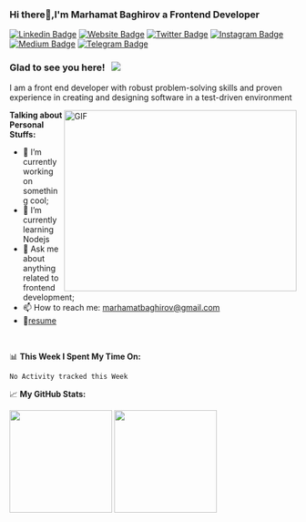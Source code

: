 ### Hi there👋,I'm Marhamat Baghirov a Frontend Developer 

[![Linkedin Badge](https://img.shields.io/badge/-LinkedIn-0e76a8?style=flat-square&logo=Linkedin&logoColor=white)](https://www.linkedin.com/in/marhamat-baghirov-a82bb7150/)
[![Website Badge](https://img.shields.io/badge/Website-3b5998?style=flat-square&logo=google-chrome&logoColor=white)](#)
[![Twitter Badge](https://img.shields.io/badge/-Twitter-00acee?style=flat-square&logo=Twitter&logoColor=white)](https://twitter.com/MarhamatBaghir2)
[![Instagram Badge](https://img.shields.io/badge/-Instagram-e4405f?style=flat-square&logo=Instagram&logoColor=white)](https://www.instagram.com/imarhamatbaghirov/)
[![Medium Badge](https://img.shields.io/badge/medium-%2312100E.svg?&style=for-square&logo=medium&logoColor=white)](https://medium.com/@marhamatbaghirov)
[![Telegram Badge](https://img.shields.io/badge/-Telegram-0088cc?style=flat-square&logo=Telegram&logoColor=white)](https://t.me/mermilo)

### Glad to see you here! &nbsp; ![](https://visitor-badge.glitch.me/badge?page_id=Marhamat92.Marhamat92)

I am a front end developer with robust problem-solving skills and proven experience in creating and designing software in a test-driven environment

<img align="right" alt="GIF" src="https://user-images.githubusercontent.com/75548742/127445929-22606a6f-f347-4bbf-845f-e32227ad3eee.gif" width="408" height="318" />



**Talking about Personal Stuffs:**

- 🔭 I’m currently working on something cool;
- 🌱 I’m currently learning Nodejs
- 💬 Ask me about anything related to frontend development;
- 📫 How to reach me: marhamatbaghirov@gmail.com
- 📝[resume]()

</br>


📊 **This Week I Spent My Time On:**
<!--START_SECTION:waka-->
```text
No Activity tracked this Week
```
<!--END_SECTION:waka-->



📈 **My GitHub Stats:**

<p>
  <img height="180em" src="https://github-readme-stats.vercel.app/api?username=Marhamat92&show_icons=true&hide_border=true&&count_private=true&include_all_commits=true" />
  <img height="180em" src="https://github-readme-stats.vercel.app/api/top-langs/?username=Marhamat92&exclude_repo=KNN-Image-Classification&show_icons=true&hide_border=true&layout=compact&langs_count=8"/>
</p>

